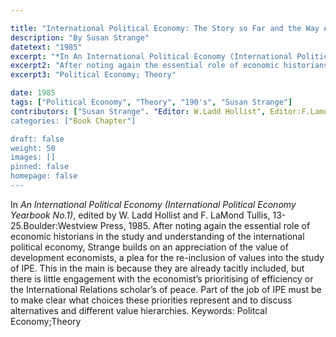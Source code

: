 ```yaml
---

title: "International Political Economy: The Story so Far and the Way Ahead"
description: "By Susan Strange"
datetext: "1985"
excerpt: "*In An International Political Economy (International Political Economy Yearbook No.1)*, edited by W. Ladd Hollist and F. LaMond Tullis, 13-25.Boulder:Westview Press, 1985."
excerpt2: "After noting again the essential role of economic historians in the study and understanding of the international political economy, Strange builds on an appreciation of the value of development economists, a plea for the re-inclusion of values into the study of IPE. This in the main is because they are already tacitly included, but there is little engagement with the economist’s prioritising of efficiency or the International Relations scholar’s of peace. Part of the job of IPE must be to make clear what choices these priorities represent and to discuss alternatives and different value hierarchies."
excerpt3: "Political Economy; Theory"

date: 1985
tags: ["Political Economy", "Theory", "190's", "Susan Strange"]
contributors: ["Susan Strange". "Editor: W.Ladd Hollist", Editor:F.Lamond Tullis"]
categories: ["Book Chapter"]

draft: false
weight: 50
images: []
pinned: false
homepage: false
---
```


In *An International Political Economy (International Political Economy Yearbook No.1)*, edited by W. Ladd Hollist and F. LaMond Tullis, 13-25.Boulder:Westview Press, 1985.
After noting again the essential role of economic historians in the study and understanding of the international political economy, Strange builds on an appreciation of the value of development economists, a plea for the re-inclusion of values into the study of IPE. This in the main is because they are already tacitly included, but there is little engagement with the economist’s prioritising of efficiency or the International Relations scholar’s of peace. Part of the job of IPE must be to make clear what choices these priorities represent and to discuss alternatives and different value hierarchies.
Keywords: Politcal Economy;Theory

